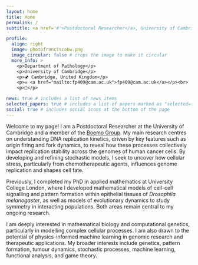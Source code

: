 ```yaml
---
layout: home
title: Home
permalink: /
subtitle: <a href='#'>Postdoctoral Researcher</a>, University of Cambridge.

profile:
  align: right
  image: photofranciscobw.png
  image_circular: false # crops the image to make it circular
  more_info: >
    <p>Department of Pathology</p>
    <p>University of Cambridge</p>
    <p>🖈 Cambridge, United Kingdom</p>
    <p>✉ <a href="mailto:fp409@cam.ac.uk">fp409@cam.ac.uk</a></p><br>
    <p>🍁</p>

news: true # includes a list of news items
selected_papers: true # includes a list of papers marked as "selected={true}"
social: true # includes social icons at the bottom of the page
---
```


Welcome to my page! I am a Postdoctoral Researcher at the University of Cambridge and a member of the [Boemo Group](https://www.boemogroup.org). My main research centres on understanding DNA replication kinetics, driven by key features such as origin firing and fork dynamics, to reveal how these processes collectively impact replication stability across the genomes of human cancer cells. By developing and refining stochastic models, I seek to uncover how cellular stress, particularly from chemotherapeutic agents, influences genome replication and shapes cell fate.

Previously, I completed my PhD in applied mathematics at University College London, where I developed mathematical models of cell-cell signalling and pattern formation within epithelial tissues of _Drosophila melanogaster_, as well as models of evolutionary dynamics to study symmetry in interacting populations. Both areas remain central to my ongoing research.

I am deeply interested in mathematical biology and computational genetics, particularly in modelling complex cellular processes. I am also drawn to the potential of physics-informed machine learning in genomic research and therapeutic applications. My broader interests include genetics, pattern formation, tumour dynamics, stochastic processes, machine learning, functional analysis, and game theory.
